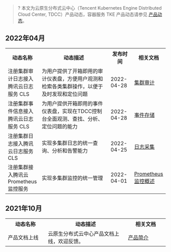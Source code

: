 >? 本文为云原生分布式云中心（Tencent Kubernetes Engine Distributed Cloud Center, TDCC）产品动态，容器服务 TKE 产品动态请参见 [产品动态](https://cloud.tencent.com/document/product/457/45987)。






## 2022年04月
<table>
<tr><th style="width:20%">动态名称</th>	<th style="width:50%">动态描述</th> 
<th style="width:15%">发布时间</th>	<th style="width:15%">相关文档</th> </tr>
 <tr>
    <td>注册集群审计日志接入腾讯云日志服务 CLS</td>
    <td>为用户提供了开箱即用的审计仪表盘，方便用户观测和检索各类集群操作，以便于及时发现和定位问题</td>
    <td>2022-04-28 </td>
    <td><a href="https://cloud.tencent.com/document/product/457/72149" target="_blank" rel="noopener noreferrer">集群审计</a></td>
  </tr>
  <tr>
    <td>注册集群事件信息接入腾讯云日志服务 CLS</td>
    <td>为用户提供开箱即用的事件仪表盘，实现在TDCC控制台全面观测、查找、分析、定位问题的能力</td>
    <td>2022-04-28 </td>
    <td><a href="https://cloud.tencent.com/document/product/457/72150" target="_blank" rel="noopener noreferrer">事件存储</a></td>
  </tr>  
  <tr>
    <td>注册集群日志接入腾讯云日志服务 CLS</td>
    <td>实现多集群日志的统一查询、分析和告警能力</td>
    <td>2022-04-25 </td>
    <td><a href="https://cloud.tencent.com/document/product/457/72148" target="_blank" rel="noopener noreferrer">日志采集</a></td>
  </tr>
  <tr>
    <td>注册集群接入腾讯云 Prometheus 监控服务</td>
    <td>实现多集群监控的统一管理</td>
    <td>2022-04-01 </td>
    <td><a href="https://cloud.tencent.com/document/product/457/71896" target="_blank" rel="noopener noreferrer">Prometheus 监控概述</a></td>
  </tr>
</table>







## 2021年10月

<table>
	<tr><th style="width: 25%;">动态名称</th><th style="width: 50%;">动态描述</th><th style="width: 25%;">相关文档</th></tr>
<tr><td>产品文档上线</td><td>云原生分布式云中心产品文档上线，欢迎反馈。</td><td><a href="https://cloud.tencent.com/document/product/1517/63246">产品简介</a></td></tr>
</table>
